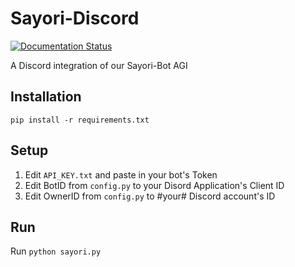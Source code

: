 # Sayori-Discord
[![Documentation Status](https://readthedocs.org/projects/sayori-bot/badge/?version=latest)](https://sayori-bot.readthedocs.io/en/latest/?badge=latest)

A Discord integration of our Sayori-Bot AGI
## Installation
`pip install -r requirements.txt`
## Setup
1. Edit `API_KEY.txt` and paste in your bot's Token
2. Edit BotID from `config.py` to your Disord Application's Client ID
3. Edit OwnerID from `config.py` to #your# Discord account's ID
## Run
Run `python sayori.py`
